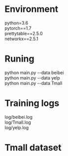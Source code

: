 # Environment
python=3.6  
pytorch==1.7  
prettytable==2.5.0  
networkx==2.5.1  


# Runing 

python main.py --data beibei  
python main.py --data yelp  
python main.py --data Tmall  


# Training logs
log/beibei.log  
log/Tmall.log  
log/yelp.log  

# Tmall dataset

